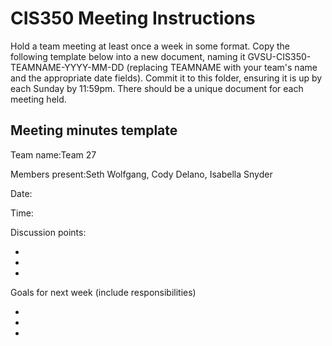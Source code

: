 # CIS350 Meeting Instructions

Hold a team meeting at least once a week in some format.  Copy the following template below into a new document, naming it GVSU-CIS350-TEAMNAME-YYYY-MM-DD (replacing TEAMNAME with your team's name and the appropriate date fields).  Commit it to this folder, ensuring it is up by each Sunday by 11:59pm.  There should be a unique document for each meeting held.

## Meeting minutes template

Team name:Team 27

Members present:Seth Wolfgang, Cody Delano, Isabella Snyder

Date:

Time:

Discussion points: 

*
*
*

Goals for next week (include responsibilities)

*
*
*
